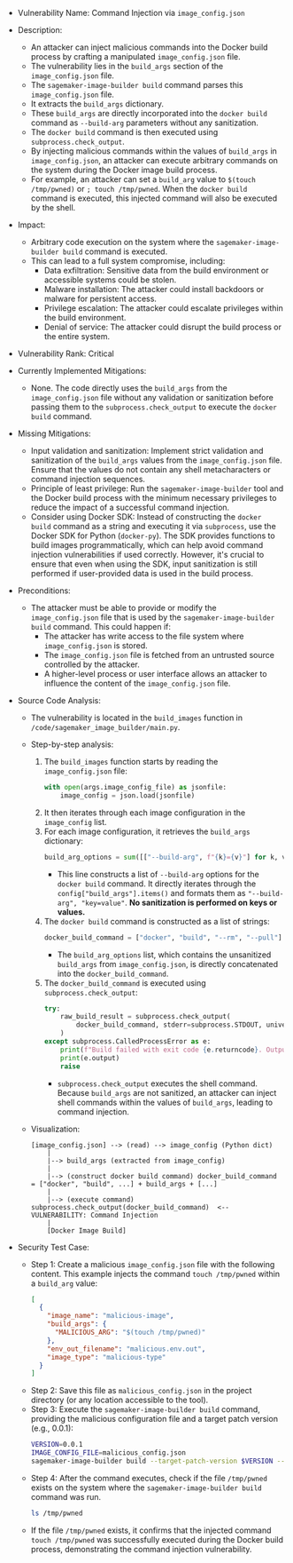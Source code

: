 - Vulnerability Name: Command Injection via `image_config.json`

- Description:
  - An attacker can inject malicious commands into the Docker build process by crafting a manipulated `image_config.json` file.
  - The vulnerability lies in the `build_args` section of the `image_config.json` file.
  - The `sagemaker-image-builder build` command parses this `image_config.json` file.
  - It extracts the `build_args` dictionary.
  - These `build_args` are directly incorporated into the `docker build` command as `--build-arg` parameters without any sanitization.
  - The `docker build` command is then executed using `subprocess.check_output`.
  - By injecting malicious commands within the values of `build_args` in `image_config.json`, an attacker can execute arbitrary commands on the system during the Docker image build process.
  - For example, an attacker can set a `build_arg` value to `$(touch /tmp/pwned)` or `; touch /tmp/pwned`. When the `docker build` command is executed, this injected command will also be executed by the shell.

- Impact:
  - Arbitrary code execution on the system where the `sagemaker-image-builder build` command is executed.
  - This can lead to a full system compromise, including:
    - Data exfiltration: Sensitive data from the build environment or accessible systems could be stolen.
    - Malware installation: The attacker could install backdoors or malware for persistent access.
    - Privilege escalation: The attacker could escalate privileges within the build environment.
    - Denial of service: The attacker could disrupt the build process or the entire system.

- Vulnerability Rank: Critical

- Currently Implemented Mitigations:
  - None. The code directly uses the `build_args` from the `image_config.json` file without any validation or sanitization before passing them to the `subprocess.check_output` to execute the `docker build` command.

- Missing Mitigations:
  - Input validation and sanitization: Implement strict validation and sanitization of the `build_args` values from the `image_config.json` file. Ensure that the values do not contain any shell metacharacters or command injection sequences.
  - Principle of least privilege: Run the `sagemaker-image-builder` tool and the Docker build process with the minimum necessary privileges to reduce the impact of a successful command injection.
  - Consider using Docker SDK: Instead of constructing the `docker build` command as a string and executing it via `subprocess`, use the Docker SDK for Python (`docker-py`). The SDK provides functions to build images programmatically, which can help avoid command injection vulnerabilities if used correctly. However, it's crucial to ensure that even when using the SDK, input sanitization is still performed if user-provided data is used in the build process.

- Preconditions:
  - The attacker must be able to provide or modify the `image_config.json` file that is used by the `sagemaker-image-builder build` command. This could happen if:
    - The attacker has write access to the file system where `image_config.json` is stored.
    - The `image_config.json` file is fetched from an untrusted source controlled by the attacker.
    - A higher-level process or user interface allows an attacker to influence the content of the `image_config.json` file.

- Source Code Analysis:
  - The vulnerability is located in the `build_images` function in `/code/sagemaker_image_builder/main.py`.
  - Step-by-step analysis:
    1. The `build_images` function starts by reading the `image_config.json` file:
       ```python
       with open(args.image_config_file) as jsonfile:
           image_config = json.load(jsonfile)
       ```
    2. It then iterates through each image configuration in the `image_config` list.
    3. For each image configuration, it retrieves the `build_args` dictionary:
       ```python
       build_arg_options = sum([["--build-arg", f"{k}={v}"] for k, v in config["build_args"].items()], [])
       ```
       - This line constructs a list of `--build-arg` options for the `docker build` command. It directly iterates through the `config["build_args"].items()` and formats them as `"--build-arg", "key=value"`.  **No sanitization is performed on keys or values.**
    4. The `docker build` command is constructed as a list of strings:
       ```python
       docker_build_command = ["docker", "build", "--rm", "--pull"] + build_arg_options + [f"./{target_version_dir}"]
       ```
       - The `build_arg_options` list, which contains the unsanitized `build_args` from `image_config.json`, is directly concatenated into the `docker_build_command`.
    5. The `docker_build_command` is executed using `subprocess.check_output`:
       ```python
       try:
           raw_build_result = subprocess.check_output(
               docker_build_command, stderr=subprocess.STDOUT, universal_newlines=True
           )
       except subprocess.CalledProcessError as e:
           print(f"Build failed with exit code {e.returncode}. Output:")
           print(e.output)
           raise
       ```
       - `subprocess.check_output` executes the shell command. Because `build_args` are not sanitized, an attacker can inject shell commands within the values of `build_args`, leading to command injection.

  - Visualization:

    ```
    [image_config.json] --> (read) --> image_config (Python dict)
        |
        |--> build_args (extracted from image_config)
        |
        |--> (construct docker build command) docker_build_command = ["docker", "build", ...] + build_args + [...]
        |
        |--> (execute command) subprocess.check_output(docker_build_command)  <-- VULNERABILITY: Command Injection
        |
        [Docker Image Build]
    ```

- Security Test Case:
  - Step 1: Create a malicious `image_config.json` file with the following content. This example injects the command `touch /tmp/pwned` within a `build_arg` value:
    ```json
    [
      {
        "image_name": "malicious-image",
        "build_args": {
          "MALICIOUS_ARG": "$(touch /tmp/pwned)"
        },
        "env_out_filename": "malicious.env.out",
        "image_type": "malicious-type"
      }
    ]
    ```
  - Step 2: Save this file as `malicious_config.json` in the project directory (or any location accessible to the tool).
  - Step 3: Execute the `sagemaker-image-builder build` command, providing the malicious configuration file and a target patch version (e.g., 0.0.1):
    ```bash
    VERSION=0.0.1
    IMAGE_CONFIG_FILE=malicious_config.json
    sagemaker-image-builder build --target-patch-version $VERSION --image-config-file $IMAGE_CONFIG_FILE
    ```
  - Step 4: After the command executes, check if the file `/tmp/pwned` exists on the system where the `sagemaker-image-builder build` command was run.
    ```bash
    ls /tmp/pwned
    ```
  - If the file `/tmp/pwned` exists, it confirms that the injected command `touch /tmp/pwned` was successfully executed during the Docker build process, demonstrating the command injection vulnerability.